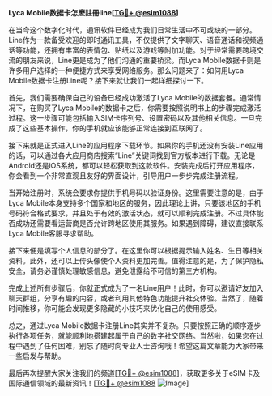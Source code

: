 **Lyca Mobile数据卡怎麽註冊line[[TG💪+ @esim1088](https://t.me/s/esim1088)]**

在当今这个数字化时代，通讯软件已经成为我们日常生活中不可或缺的一部分。Line作为一款备受欢迎的即时通讯工具，不仅提供了文字聊天、语音通话和视频通话等功能，还拥有丰富的表情包、贴纸以及游戏等附加功能。对于经常需要跨境交流的朋友来说，Line更是成为了他们沟通的重要桥梁。而Lyca Mobile数据卡则是许多用户选择的一种便捷方式来享受网络服务。那么问题来了：如何用Lyca Mobile数据卡注册Line呢？接下来就让我们一起详细探讨一下。

首先，我们需要确保自己的设备已经成功激活了Lyca Mobile的数据套餐。通常情况下，在购买了Lyca Mobile的数据卡之后，你需要按照说明书上的步骤完成激活过程。这一步骤可能包括输入SIM卡序列号、设置密码以及其他相关信息。一旦完成了这些基本操作，你的手机就应该能够正常连接到互联网了。

接下来就是正式进入Line的应用程序下载环节。如果你的手机还没有安装Line应用的话，可以通过各大应用商店搜索“Line”关键词找到官方版本进行下载。无论是Android还是iOS系统，都可以轻松获取到这款软件。安装完成后打开应用程序，你会看到一个非常直观且友好的界面设计，引导用户一步步完成注册流程。

当开始注册时，系统会要求你提供手机号码以验证身份。这里需要注意的是，由于Lyca Mobile本身支持多个国家和地区的服务，因此理论上讲，只要该地区的手机号码符合格式要求，并且处于有效的激活状态，就可以顺利完成注册。不过具体能否成功还需要看运营商是否允许跨地区使用其服务。如果遇到障碍，建议直接联系Lyca Mobile客服寻求帮助。

接下来便是填写个人信息的部分了。在这里你可以根据提示输入姓名、生日等相关资料。此外，还可以上传头像使个人资料更加完善。值得注意的是，为了保护隐私安全，请务必谨慎处理敏感信息，避免泄露给不可信的第三方机构。

完成上述所有步骤后，你就正式成为了一名Line用户！此时，你可以邀请好友加入聊天群组，分享有趣的内容，或者利用其他特色功能提升社交体验。当然了，随着时间推移，你可能会发现更多隐藏的小技巧来优化自己的使用感受。

总之，通过Lyca Mobile数据卡注册Line其实并不复杂。只要按照正确的顺序逐步执行各项任务，就能顺利地搭建起属于自己的数字社交网络。当然啦，如果您在过程中遇到了任何困难，别忘了随时向专业人士咨询哦！希望这篇文章能为大家带来一些启发与帮助。

最后再次提醒大家关注我们的频道[[TG💪+ @esim1088](https://t.me/s/esim1088)]，获取更多关于eSIM卡及国际通信领域的最新资讯！[[TG💪+ @esim1088](https://t.me/s/esim1088) ![Image](https://i.postimg.cc/4NQfJmqS/Snipaste-2025-05-13-00-14-12.png)]